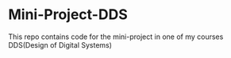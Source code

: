 # Mini-Project-DDS
This repo contains code for the mini-project in one of my courses DDS(Design of Digital Systems)
